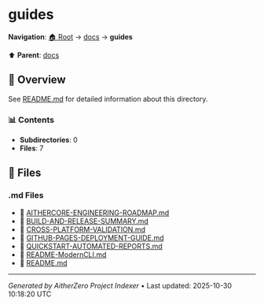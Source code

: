# guides

**Navigation**: [🏠 Root](../../index.md) → [docs](../index.md) → **guides**

⬆️ **Parent**: [docs](../index.md)

## 📖 Overview

See [README.md](./README.md) for detailed information about this directory.

### 📊 Contents

- **Subdirectories**: 0
- **Files**: 7

## 📄 Files

### .md Files

- 📝 [AITHERCORE-ENGINEERING-ROADMAP.md](./AITHERCORE-ENGINEERING-ROADMAP.md)
- 📝 [BUILD-AND-RELEASE-SUMMARY.md](./BUILD-AND-RELEASE-SUMMARY.md)
- 📝 [CROSS-PLATFORM-VALIDATION.md](./CROSS-PLATFORM-VALIDATION.md)
- 📝 [GITHUB-PAGES-DEPLOYMENT-GUIDE.md](./GITHUB-PAGES-DEPLOYMENT-GUIDE.md)
- 📝 [QUICKSTART-AUTOMATED-REPORTS.md](./QUICKSTART-AUTOMATED-REPORTS.md)
- 📝 [README-ModernCLI.md](./README-ModernCLI.md)
- 📝 [README.md](./README.md)

---

*Generated by AitherZero Project Indexer* • Last updated: 2025-10-30 10:18:20 UTC

